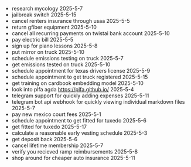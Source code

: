 - research mycology 2025-5-7
- jailbreak switch 2025-5-15
- cancel renters insurance through usaa 2025-5-5
- return gfiber equipment 2025-5-10
- cancel all recurring payments on twistai bank account 2025-5-10
- pay electric bill 2025-5-5
- sign up for piano lessons 2025-5-8
- put mirror on truck 2025-5-10
- schedule emissions testing on truck 2025-5-7 
- get emissions tested on truck 2025-5-10 
- schedule appointment for texas drivers license 2025-5-9 
- schedule appointment to get truck registered 2025-5-15
- get training on cardbook embedding model 2025-5-10
- look into plfa agda https://plfa.github.io/ 2025-5-4 
- telegram support for quickly adding expenses 2025-5-11
- telegram bot api webhook for quickly viewing individual markdown files 2025-5-7
- pay new mexico court fees 2025-5-1
- schedule appointment to get fitted for tuxedo 2025-5-6
- get fitted for tuxedo 2025-5-17
- calculate a reasonable early vesting schedule 2025-5-3
- get deposit back 2025-5-6
- cancel lifetime membership 2025-5-7
- verify you recieved ramp reimbursements 2025-5-8
- shop around for cheaper auto insurance 2025-5-11
